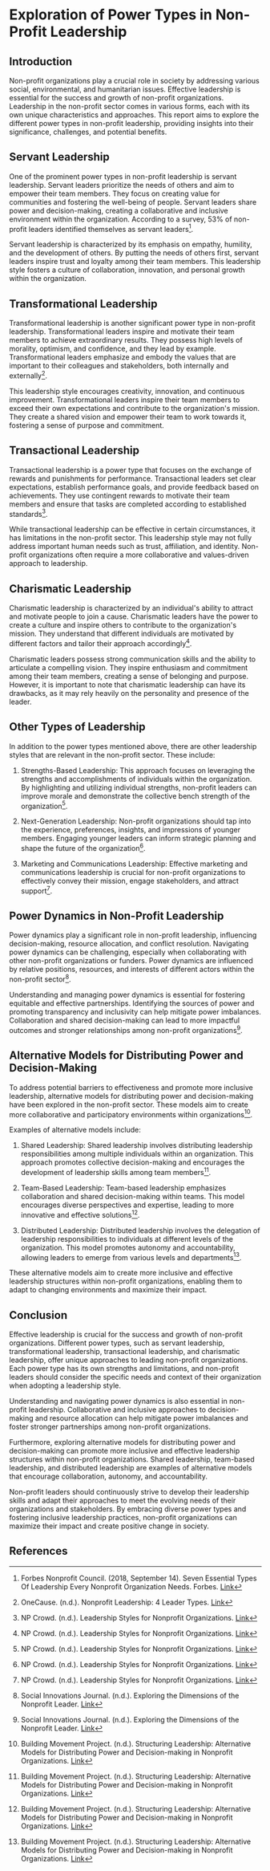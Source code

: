 # Exploration of Power Types in Non-Profit Leadership

## Introduction

Non-profit organizations play a crucial role in society by addressing various social, environmental, and humanitarian issues. Effective leadership is essential for the success and growth of non-profit organizations. Leadership in the non-profit sector comes in various forms, each with its own unique characteristics and approaches. This report aims to explore the different power types in non-profit leadership, providing insights into their significance, challenges, and potential benefits.

## Servant Leadership

One of the prominent power types in non-profit leadership is servant leadership. Servant leaders prioritize the needs of others and aim to empower their team members. They focus on creating value for communities and fostering the well-being of people. Servant leaders share power and decision-making, creating a collaborative and inclusive environment within the organization. According to a survey, 53% of non-profit leaders identified themselves as servant leaders[^1].

Servant leadership is characterized by its emphasis on empathy, humility, and the development of others. By putting the needs of others first, servant leaders inspire trust and loyalty among their team members. This leadership style fosters a culture of collaboration, innovation, and personal growth within the organization.

## Transformational Leadership

Transformational leadership is another significant power type in non-profit leadership. Transformational leaders inspire and motivate their team members to achieve extraordinary results. They possess high levels of morality, optimism, and confidence, and they lead by example. Transformational leaders emphasize and embody the values that are important to their colleagues and stakeholders, both internally and externally[^2].

This leadership style encourages creativity, innovation, and continuous improvement. Transformational leaders inspire their team members to exceed their own expectations and contribute to the organization's mission. They create a shared vision and empower their team to work towards it, fostering a sense of purpose and commitment.

## Transactional Leadership

Transactional leadership is a power type that focuses on the exchange of rewards and punishments for performance. Transactional leaders set clear expectations, establish performance goals, and provide feedback based on achievements. They use contingent rewards to motivate their team members and ensure that tasks are completed according to established standards[^3].

While transactional leadership can be effective in certain circumstances, it has limitations in the non-profit sector. This leadership style may not fully address important human needs such as trust, affiliation, and identity. Non-profit organizations often require a more collaborative and values-driven approach to leadership.

## Charismatic Leadership

Charismatic leadership is characterized by an individual's ability to attract and motivate people to join a cause. Charismatic leaders have the power to create a culture and inspire others to contribute to the organization's mission. They understand that different individuals are motivated by different factors and tailor their approach accordingly[^3].

Charismatic leaders possess strong communication skills and the ability to articulate a compelling vision. They inspire enthusiasm and commitment among their team members, creating a sense of belonging and purpose. However, it is important to note that charismatic leadership can have its drawbacks, as it may rely heavily on the personality and presence of the leader.

## Other Types of Leadership

In addition to the power types mentioned above, there are other leadership styles that are relevant in the non-profit sector. These include:

1. Strengths-Based Leadership: This approach focuses on leveraging the strengths and accomplishments of individuals within the organization. By highlighting and utilizing individual strengths, non-profit leaders can improve morale and demonstrate the collective bench strength of the organization[^4].

2. Next-Generation Leadership: Non-profit organizations should tap into the experience, preferences, insights, and impressions of younger members. Engaging younger leaders can inform strategic planning and shape the future of the organization[^4].

3. Marketing and Communications Leadership: Effective marketing and communications leadership is crucial for non-profit organizations to effectively convey their mission, engage stakeholders, and attract support[^4].

## Power Dynamics in Non-Profit Leadership

Power dynamics play a significant role in non-profit leadership, influencing decision-making, resource allocation, and conflict resolution. Navigating power dynamics can be challenging, especially when collaborating with other non-profit organizations or funders. Power dynamics are influenced by relative positions, resources, and interests of different actors within the non-profit sector[^5].

Understanding and managing power dynamics is essential for fostering equitable and effective partnerships. Identifying the sources of power and promoting transparency and inclusivity can help mitigate power imbalances. Collaboration and shared decision-making can lead to more impactful outcomes and stronger relationships among non-profit organizations[^5].

## Alternative Models for Distributing Power and Decision-Making

To address potential barriers to effectiveness and promote more inclusive leadership, alternative models for distributing power and decision-making have been explored in the non-profit sector. These models aim to create more collaborative and participatory environments within organizations[^6].

Examples of alternative models include:

1. Shared Leadership: Shared leadership involves distributing leadership responsibilities among multiple individuals within an organization. This approach promotes collective decision-making and encourages the development of leadership skills among team members[^6].

2. Team-Based Leadership: Team-based leadership emphasizes collaboration and shared decision-making within teams. This model encourages diverse perspectives and expertise, leading to more innovative and effective solutions[^6].

3. Distributed Leadership: Distributed leadership involves the delegation of leadership responsibilities to individuals at different levels of the organization. This model promotes autonomy and accountability, allowing leaders to emerge from various levels and departments[^6].

These alternative models aim to create more inclusive and effective leadership structures within non-profit organizations, enabling them to adapt to changing environments and maximize their impact.

## Conclusion

Effective leadership is crucial for the success and growth of non-profit organizations. Different power types, such as servant leadership, transformational leadership, transactional leadership, and charismatic leadership, offer unique approaches to leading non-profit organizations. Each power type has its own strengths and limitations, and non-profit leaders should consider the specific needs and context of their organization when adopting a leadership style.

Understanding and navigating power dynamics is also essential in non-profit leadership. Collaborative and inclusive approaches to decision-making and resource allocation can help mitigate power imbalances and foster stronger partnerships among non-profit organizations.

Furthermore, exploring alternative models for distributing power and decision-making can promote more inclusive and effective leadership structures within non-profit organizations. Shared leadership, team-based leadership, and distributed leadership are examples of alternative models that encourage collaboration, autonomy, and accountability.

Non-profit leaders should continuously strive to develop their leadership skills and adapt their approaches to meet the evolving needs of their organizations and stakeholders. By embracing diverse power types and fostering inclusive leadership practices, non-profit organizations can maximize their impact and create positive change in society.

## References

[^1]: Forbes Nonprofit Council. (2018, September 14). Seven Essential Types Of Leadership Every Nonprofit Organization Needs. Forbes. [Link](https://www.forbes.com/sites/forbesnonprofitcouncil/2018/09/14/seven-essential-types-of-leadership-every-nonprofit-organization-needs/)
[^2]: OneCause. (n.d.). Nonprofit Leadership: 4 Leader Types. [Link](https://www.onecause.com/blog/nonprofit-leadership-4-leader-types/)
[^3]: NP Crowd. (n.d.). Leadership Styles for Nonprofit Organizations. [Link](https://npcrowd.com/nonprofit-leadership-styles/)
[^4]: NP Crowd. (n.d.). Leadership Styles for Nonprofit Organizations. [Link](https://npcrowd.com/nonprofit-leadership-styles/)
[^5]: Social Innovations Journal. (n.d.). Exploring the Dimensions of the Nonprofit Leader. [Link](https://www.socialinnovationsjournal.org/sectors/90-leadership/1501-exploring-the-dimensions-of-the-nonprofit-leader)
[^6]: Building Movement Project. (n.d.). Structuring Leadership: Alternative Models for Distributing Power and Decision-making in Nonprofit Organizations. [Link](https://buildingmovement.org/tools/structuring-leadership-alternative-models-for-distributing-power-and-decision-making-in-nonprofit-organizations/)